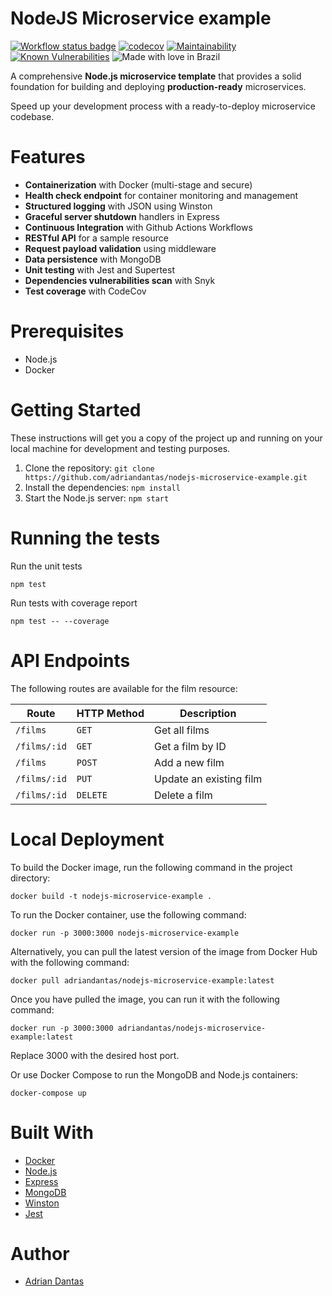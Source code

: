 # NodeJS Microservice example

[![Workflow status badge](https://github.com/adriandantas/nodejs-microservice-example/actions/workflows/film-microservice-example.yml/badge.svg)](https://github.com/adriandantas/nodejs-microservice-example/actions)
[![codecov](https://codecov.io/gh/adriandantas/nodejs-microservice-example/branch/main/graph/badge.svg?token=V65OB1ARTK)](https://codecov.io/gh/adriandantas/nodejs-microservice-example)
[![Maintainability](https://api.codeclimate.com/v1/badges/8af129acb784bc0d19ab/maintainability)](https://codeclimate.com/github/adriandantas/nodejs-microservice-example/maintainability)
[![Known Vulnerabilities](https://snyk.io/test/github/adriandantas/nodejs-microservice-example/badge.svg)](https://snyk.io/test/github/adriandantas/nodejs-microservice-example)
![Made with love in Brazil](https://madewithlove.now.sh/br?heart=true&colorB=%232db936)

A comprehensive **Node.js microservice template** that provides a solid foundation for building and deploying **production-ready** microservices.

Speed up your development process with a ready-to-deploy microservice codebase.

# Features
- **Containerization** with Docker (multi-stage and secure)
- **Health check endpoint** for container monitoring and management
- **Structured logging** with JSON using Winston
- **Graceful server shutdown** handlers in Express
- **Continuous Integration** with Github Actions Workflows
- **RESTful API** for a sample resource
- **Request payload validation** using middleware
- **Data persistence** with MongoDB
- **Unit testing** with Jest and Supertest
- **Dependencies vulnerabilities scan** with Snyk
- **Test coverage** with CodeCov

# Prerequisites

- Node.js
- Docker
 
# Getting Started

These instructions will get you a copy of the project up and running on your local machine for development and testing purposes.

1. Clone the repository: `git clone https://github.com/adriandantas/nodejs-microservice-example.git`
2. Install the dependencies: `npm install`
3. Start the Node.js server: `npm start`

# Running the tests

Run the unit tests
```shell
npm test
```

Run tests with coverage report
```shell
npm test -- --coverage
```

# API Endpoints

The following routes are available for the film resource:

| Route        | HTTP Method | Description             |
| ------------ | ----------- | ----------------------- |
| `/films`     | `GET`       | Get all films           |
| `/films/:id` | `GET`       | Get a film by ID        |
| `/films`     | `POST`      | Add a new film          |
| `/films/:id` | `PUT`       | Update an existing film |
| `/films/:id` | `DELETE`    | Delete a film           |


# Local Deployment

To build the Docker image, run the following command in the project directory:

```shell
docker build -t nodejs-microservice-example .
```
To run the Docker container, use the following command:

```shell
docker run -p 3000:3000 nodejs-microservice-example
```

Alternatively, you can pull the latest version of the image from Docker Hub with the following command:
```shell
docker pull adriandantas/nodejs-microservice-example:latest
```

Once you have pulled the image, you can run it with the following command:
```shell
docker run -p 3000:3000 adriandantas/nodejs-microservice-example:latest
```

Replace 3000 with the desired host port.

Or use Docker Compose to run the MongoDB and Node.js containers:
```shell
docker-compose up
```

# Built With

- [Docker](https://www.docker.com)
- [Node.js](https://nodejs.org)
- [Express](https://expressjs.com)
- [MongoDB](https://www.mongodb.com)
- [Winston](https://github.com/winstonjs/winston)
- [Jest](https://jestjs.io/)

# Author

- [Adrian Dantas](https://github.com/adriandantas)
